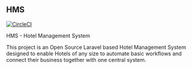 ## HMS

[![CircleCI](https://circleci.com/gh/roguie/hms/tree/master.svg?style=svg)](https://circleci.com/gh/roguie/hms/tree/master)

HMS - Hotel Management System

This project is an Open Source Laravel based Hotel Management System
designed to enable Hotels of any size to automate basic workflows and
connect their business together with one central system.